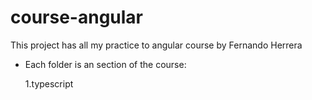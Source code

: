 # course-angular

This project has all my practice to angular course by Fernando Herrera

- Each folder is an section of the course:

  1.typescript
